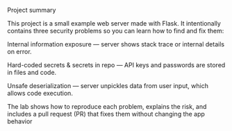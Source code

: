 Project summary

This project is a small example web server made with Flask.
It intentionally contains three security problems so you can learn how to find and fix them:

Internal information exposure — server shows stack trace or internal details on error.

Hard-coded secrets & secrets in repo — API keys and passwords are stored in files and code.

Unsafe deserialization — server unpickles data from user input, which allows code execution.

The lab shows how to reproduce each problem, explains the risk, and includes a pull request (PR) that fixes them without changing the app behavior
